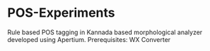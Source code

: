 # POS-Experiments
Rule based POS tagging in Kannada based morphological analyzer developed using Apertium.
Prerequisites: WX Converter

